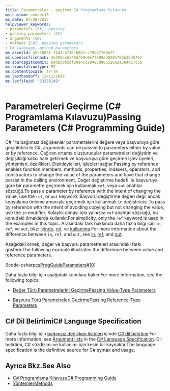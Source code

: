 ```yaml
---
title: Parametreler - geçirme C# Programlama Kılavuzu
ms.custom: seodec18
ms.date: 07/20/2015
helpviewer_keywords:
- parameters [C#], passing
- passing parameters [C#]
- arguments [C#]
- methods [C#], passing parameters
- C# language, method parameters
ms.assetid: a5c3003f-7441-4710-b8b1-c79de77e0b77
ms.openlocfilehash: 3e205ecba48df69c0e7f289ad8201765b35d5767
ms.sourcegitcommit: bdd930b5df20a45c29483d905526a2a3e4d17c5b
ms.translationtype: MT
ms.contentlocale: tr-TR
ms.lasthandoff: 12/11/2018
ms.locfileid: "53238149"
---
```

# <a name="passing-parameters-c-programming-guide"></a><span data-ttu-id="253d1-102">Parametreleri Geçirme (C# Programlama Kılavuzu)</span><span class="sxs-lookup"><span data-stu-id="253d1-102">Passing Parameters (C# Programming Guide)</span></span>
<span data-ttu-id="253d1-103">C# ' ta bağımsız değişkenler parametrelerini değere veya başvuruya göre geçirilebilir.</span><span class="sxs-lookup"><span data-stu-id="253d1-103">In C#, arguments can be passed to parameters either by value or by reference.</span></span> <span data-ttu-id="253d1-104">Çağıran ortama oluşturucular parametreleri değiştirin ve değişikliği kalıcı hale getirmek ve başvuruya göre geçirme işlev üyeleri, yöntemleri, özellikleri, Dizinleyicileri, işleçleri sağlar.</span><span class="sxs-lookup"><span data-stu-id="253d1-104">Passing by reference enables function members, methods, properties, indexers, operators, and constructors to change the value of the parameters and have that change persist in the calling environment.</span></span> <span data-ttu-id="253d1-105">Değer değiştirme hedefi ile başvuruya göre bir parametre geçirmek için kullanmak `ref`, veya `out` anahtar sözcüğü.</span><span class="sxs-lookup"><span data-stu-id="253d1-105">To pass a parameter by reference with the intent of changing the value, use the `ref`, or `out` keyword.</span></span> <span data-ttu-id="253d1-106">Başvuru değiştirme değeri değil ancak kopyalama önleme amacıyla geçirmek için kullanmak `in` değiştiricisi.</span><span class="sxs-lookup"><span data-stu-id="253d1-106">To pass by reference with the intent of avoiding copying but not changing the value, use the `in` modifier.</span></span> <span data-ttu-id="253d1-107">Kolaylık olması için yalnızca `ref` anahtar sözcüğü, bu konudaki örneklerde kullanılır.</span><span class="sxs-lookup"><span data-stu-id="253d1-107">For simplicity, only the `ref` keyword is used in the examples in this topic.</span></span> <span data-ttu-id="253d1-108">Arasındaki fark hakkında daha fazla bilgi için `in`, `ref`, ve `out`, bkz: [içinde](../../../csharp/language-reference/keywords/in-parameter-modifier.md), [ref](../../../csharp/language-reference/keywords/ref.md), ve [kullanıma](../../../csharp/language-reference/keywords/out-parameter-modifier.md).</span><span class="sxs-lookup"><span data-stu-id="253d1-108">For more information about the difference between `in`, `ref`, and `out`, see [in](../../../csharp/language-reference/keywords/in-parameter-modifier.md), [ref](../../../csharp/language-reference/keywords/ref.md), and [out](../../../csharp/language-reference/keywords/out-parameter-modifier.md).</span></span>  
  
 <span data-ttu-id="253d1-109">Aşağıdaki örnek, değer ve başvuru parametreleri arasındaki farkı gösterir.</span><span class="sxs-lookup"><span data-stu-id="253d1-109">The following example illustrates the difference between value and reference parameters.</span></span>  
  
 [!code-csharp[csProgGuideParameters#10](../../../csharp/programming-guide/classes-and-structs/codesnippet/CSharp/passing-parameters_1.cs)]  
  
 <span data-ttu-id="253d1-110">Daha fazla bilgi için aşağıdaki konulara bakın:</span><span class="sxs-lookup"><span data-stu-id="253d1-110">For more information, see the following topics:</span></span>  
  
-   [<span data-ttu-id="253d1-111">Değer Türü Parametrelerini Geçirme</span><span class="sxs-lookup"><span data-stu-id="253d1-111">Passing Value-Type Parameters</span></span>](../../../csharp/programming-guide/classes-and-structs/passing-value-type-parameters.md)  
  
-   [<span data-ttu-id="253d1-112">Başvuru Türü Parametreleri Geçirme</span><span class="sxs-lookup"><span data-stu-id="253d1-112">Passing Reference-Type Parameters</span></span>](../../../csharp/programming-guide/classes-and-structs/passing-reference-type-parameters.md)  
  
## <a name="c-language-specification"></a><span data-ttu-id="253d1-113">C# Dil Belirtimi</span><span class="sxs-lookup"><span data-stu-id="253d1-113">C# Language Specification</span></span>  

<span data-ttu-id="253d1-114">Daha fazla bilgi için [bağımsız değişken listeleri](~/_csharplang/spec/expressions.md#argument-lists) içinde [ C# dil belirtimi](../../language-reference/language-specification/index.md).</span><span class="sxs-lookup"><span data-stu-id="253d1-114">For more information, see [Argument lists](~/_csharplang/spec/expressions.md#argument-lists) in the [C# Language Specification](../../language-reference/language-specification/index.md).</span></span> <span data-ttu-id="253d1-115">Dil belirtimi, C# sözdizimi ve kullanımı için kesin bir kaynaktır.</span><span class="sxs-lookup"><span data-stu-id="253d1-115">The language specification is the definitive source for C# syntax and usage.</span></span>
  
## <a name="see-also"></a><span data-ttu-id="253d1-116">Ayrıca Bkz.</span><span class="sxs-lookup"><span data-stu-id="253d1-116">See Also</span></span>

- [<span data-ttu-id="253d1-117">C# Programlama Kılavuzu</span><span class="sxs-lookup"><span data-stu-id="253d1-117">C# Programming Guide</span></span>](../../../csharp/programming-guide/index.md)  
- [<span data-ttu-id="253d1-118">Yöntemler</span><span class="sxs-lookup"><span data-stu-id="253d1-118">Methods</span></span>](../../../csharp/programming-guide/classes-and-structs/methods.md)
